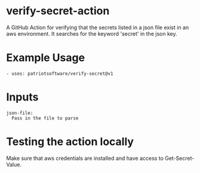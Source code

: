 # verify-secret-action
A GitHub Action for verifying that the secrets listed in a json file exist in an aws environment. 
It searches for the keyword 'secret' in the json key.

# Example Usage
```- uses: patriotsoftware/verify-secret@v1```
# Inputs
```
json-file:
  Pass in the file to parse
```

# Testing the action locally
Make sure that aws credentials are installed and have access to Get-Secret-Value.